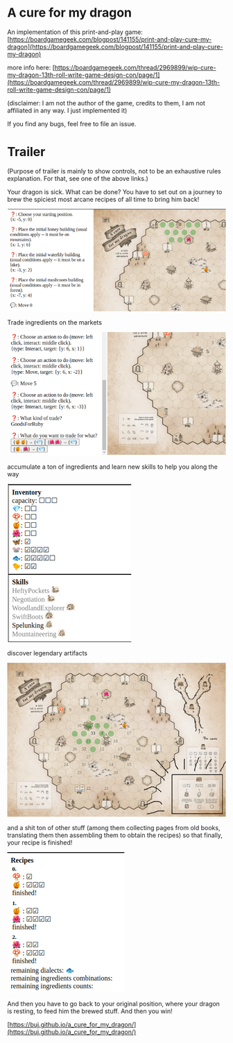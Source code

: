 # A cure for my dragon

An implementation of this print-and-play game:
[https://boardgamegeek.com/blogpost/141155/print-and-play-cure-my-dragon](https://boardgamegeek.com/blogpost/141155/print-and-play-cure-my-dragon)

more info here:
[https://boardgamegeek.com/thread/2969899/wip-cure-my-dragon-13th-roll-write-game-design-con/page/1](https://boardgamegeek.com/thread/2969899/wip-cure-my-dragon-13th-roll-write-game-design-con/page/1)

(disclaimer: I am not the author of the game, credits to them, I am not affiliated in any way. I just implemented it)

If you find any bugs, feel free to file an issue.

# Trailer

(Purpose of trailer is mainly to show controls, not to be an exhaustive rules explanation. For that, see one of the above links.)

Your dragon is sick. What can be done? You have to set out on a journey to brew the spiciest most arcane recipes of all time to bring him back!

![](./readme_res/0.png)

Trade ingredients on the markets

![](./readme_res/trade.png)

accumulate a ton of ingredients and learn new skills to help you along the way

![](./readme_res/inventory_skills.png)

discover legendary artifacts

![](./readme_res/artifacts.png)

and a shit ton of other stuff (among them collecting pages from old books, translating them then assembling them to obtain the recipes) so that finally,
your recipe is finished!

![](./readme_res/fin.png)

And then you have to go back to your original position, where your dragon is resting, to feed him the brewed stuff. And then you win!

[https://buj.github.io/a_cure_for_my_dragon/](https://buj.github.io/a_cure_for_my_dragon/)
